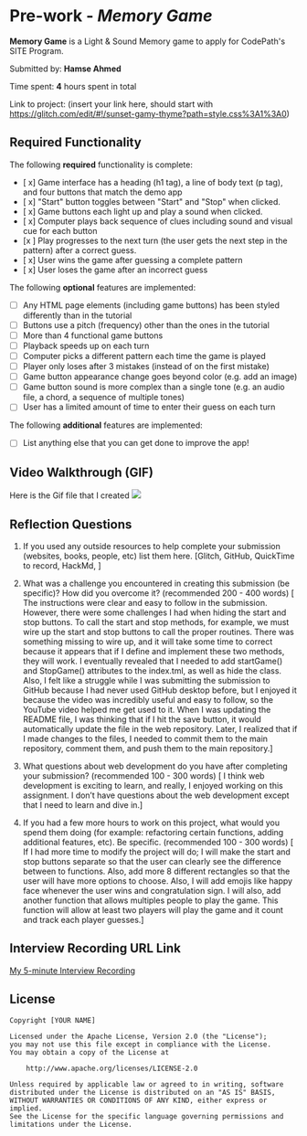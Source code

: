 # Pre-work - *Memory Game*

**Memory Game** is a Light & Sound Memory game to apply for CodePath's SITE Program. 

Submitted by: **Hamse Ahmed**

Time spent: **4** hours spent in total

Link to project: (insert your link here, should start with https://glitch.com/edit/#!/sunset-gamy-thyme?path=style.css%3A1%3A0)

## Required Functionality

The following **required** functionality is complete:

* [ x] Game interface has a heading (h1 tag), a line of body text (p tag), and four buttons that match the demo app
* [ x] "Start" button toggles between "Start" and "Stop" when clicked. 
* [ x] Game buttons each light up and play a sound when clicked. 
* [ x] Computer plays back sequence of clues including sound and visual cue for each button
* [x ] Play progresses to the next turn (the user gets the next step in the pattern) after a correct guess. 
* [ x] User wins the game after guessing a complete pattern
* [ x] User loses the game after an incorrect guess

The following **optional** features are implemented:

* [ ] Any HTML page elements (including game buttons) has been styled differently than in the tutorial
* [ ] Buttons use a pitch (frequency) other than the ones in the tutorial
* [ ] More than 4 functional game buttons
* [ ] Playback speeds up on each turn
* [ ] Computer picks a different pattern each time the game is played
* [ ] Player only loses after 3 mistakes (instead of on the first mistake)
* [ ] Game button appearance change goes beyond color (e.g. add an image)
* [ ] Game button sound is more complex than a single tone (e.g. an audio file, a chord, a sequence of multiple tones)
* [ ] User has a limited amount of time to enter their guess on each turn

The following **additional** features are implemented:

- [ ] List anything else that you can get done to improve the app!

## Video Walkthrough (GIF)
Here is the Gif file that I created
![](https://i.imgur.com/CnJrGXi.gif)


## Reflection Questions
1. If you used any outside resources to help complete your submission (websites, books, people, etc) list them here. 
[Glitch, GitHub, QuickTime to record, HackMd, ]

2. What was a challenge you encountered in creating this submission (be specific)? How did you overcome it? (recommended 200 - 400 words) 
[ The instructions were clear and easy to follow in the submission. However, there were some challenges I had when hiding the start and stop buttons. To call the start and stop methods, for example, we must wire up the start and stop buttons to call the proper routines. There was something missing to wire up, and it will take some time to correct because it appears that if I define and implement these two methods, they will work. I eventually revealed that I needed to add startGame() and StopGame() attributes to the index.tml, as well as hide the class. Also, I felt like a struggle while I was submitting the submission to GitHub because I had never used GitHub desktop before, but I enjoyed it because the video was incredibly useful and easy to follow, so the YouTube video helped me get used to it. When I was updating the README file, I was thinking that if I hit the save button, it would automatically update the file in the web repository. Later, I realized that if I made changes to the files, I needed to commit them to the main repository, comment them, and push them to the main repository.]

3. What questions about web development do you have after completing your submission? (recommended 100 - 300 words) 
[  I think web development is exciting to learn, and really, I enjoyed working on this assignment. I don’t have questions about the web development except that I need to learn and dive in.]

4. If you had a few more hours to work on this project, what would you spend them doing (for example: refactoring certain functions, adding additional features, etc). Be specific. (recommended 100 - 300 words) 
[ If I had more time to modify the project will do; I will make the start and stop buttons separate so that the user can clearly see the difference between to functions. Also, add more 8 different rectangles so that the user will have more options to choose. Also, I will add emojis like happy face whenever the user wins and congratulation sign. I will also, add another function that allows multiples people to play the game. This function will allow at least two players will play the game and it count and track each player guesses.]



## Interview Recording URL Link

[My 5-minute Interview Recording](https://youtu.be/75rxpWfhjgQ)

## License

    Copyright [YOUR NAME]

    Licensed under the Apache License, Version 2.0 (the "License");
    you may not use this file except in compliance with the License.
    You may obtain a copy of the License at

        http://www.apache.org/licenses/LICENSE-2.0

    Unless required by applicable law or agreed to in writing, software
    distributed under the License is distributed on an "AS IS" BASIS,
    WITHOUT WARRANTIES OR CONDITIONS OF ANY KIND, either express or implied.
    See the License for the specific language governing permissions and
    limitations under the License.

